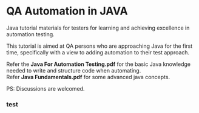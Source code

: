 # QA Automation in JAVA
Java tutorial materials for testers for learning and achieving excellence in automation testing.


This tutorial is aimed at QA persons who are approaching Java for the first time, specifically with a view to adding automation to their test approach.


Refer the **Java For Automation Testing.pdf** for the basic Java knowledge needed to write and structure code when automating. <br>
Refer **Java Fundamentals.pdf** for some advanced java concepts.

PS: Discussions are welcomed.

### test
